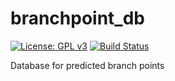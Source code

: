 # branchpoint_db

[![License: GPL v3](https://img.shields.io/badge/License-GPL%20v3-blue.svg)](https://www.gnu.org/licenses/gpl-3.0)
[![Build Status](https://travis-ci.org/friend1ws/branchpoint_db.svg?branch=master)](https://travis-ci.org/friend1ws/branchpoint_db)

Database for predicted branch points
